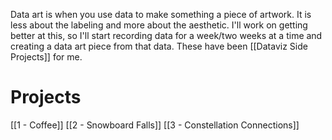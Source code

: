 Data art is when you use data to make something a piece of artwork. It is less about the labeling and more about the aesthetic. I'll work on getting better at this, so I'll start recording data for a week/two weeks at a time and creating a data art piece from that data. These have been [[Dataviz Side Projects]] for me. 

# Projects 
[[1 - Coffee]]
[[2 - Snowboard Falls]]
[[3 - Constellation Connections]]